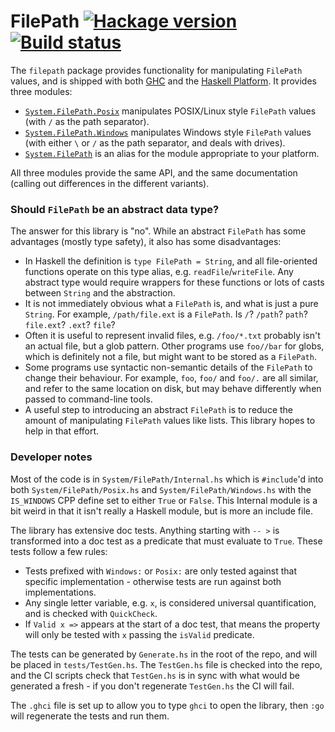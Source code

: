 # FilePath [![Hackage version](https://img.shields.io/hackage/v/filepath.svg?label=Hackage)](https://hackage.haskell.org/package/filepath) [![Build status](https://img.shields.io/github/workflow/status/haskell/filepath/ci.svg)](https://github.com/haskell/filepath/actions)

The `filepath` package provides functionality for manipulating `FilePath` values, and is shipped with both [GHC](https://www.haskell.org/ghc/) and the [Haskell Platform](https://www.haskell.org/platform/). It provides three modules:

* [`System.FilePath.Posix`](http://hackage.haskell.org/package/filepath/docs/System-FilePath-Posix.html) manipulates POSIX/Linux style `FilePath` values (with `/` as the path separator).
* [`System.FilePath.Windows`](http://hackage.haskell.org/package/filepath/docs/System-FilePath-Windows.html) manipulates Windows style `FilePath` values (with either `\` or `/` as the path separator, and deals with drives).
* [`System.FilePath`](http://hackage.haskell.org/package/filepath/docs/System-FilePath.html) is an alias for the module appropriate to your platform.

All three modules provide the same API, and the same documentation (calling out differences in the different variants).

### Should `FilePath` be an abstract data type?

The answer for this library is "no". While an abstract `FilePath` has some advantages (mostly type safety), it also has some disadvantages:

* In Haskell the definition is `type FilePath = String`, and all file-oriented functions operate on this type alias, e.g. `readFile`/`writeFile`. Any abstract type would require wrappers for these functions or lots of casts between `String` and the abstraction.
* It is not immediately obvious what a `FilePath` is, and what is just a pure `String`. For example, `/path/file.ext` is a `FilePath`. Is `/`? `/path`? `path`? `file.ext`? `.ext`? `file`?
* Often it is useful to represent invalid files, e.g. `/foo/*.txt` probably isn't an actual file, but a glob pattern. Other programs use `foo//bar` for globs, which is definitely not a file, but might want to be stored as a `FilePath`.
* Some programs use syntactic non-semantic details of the `FilePath` to change their behaviour. For example, `foo`, `foo/` and `foo/.` are all similar, and refer to the same location on disk, but may behave differently when passed to command-line tools.
* A useful step to introducing an abstract `FilePath` is to reduce the amount of manipulating `FilePath` values like lists. This library hopes to help in that effort.

### Developer notes

Most of the code is in `System/FilePath/Internal.hs` which is `#include`'d into both `System/FilePath/Posix.hs` and `System/FilePath/Windows.hs` with the `IS_WINDOWS` CPP define set to either `True` or `False`. This Internal module is a bit weird in that it isn't really a Haskell module, but is more an include file.

The library has extensive doc tests. Anything starting with `-- >` is transformed into a doc test as a predicate that must evaluate to `True`. These tests follow a few rules:

* Tests prefixed with `Windows:` or `Posix:` are only tested against that specific implementation - otherwise tests are run against both implementations.
* Any single letter variable, e.g. `x`, is considered universal quantification, and is checked with `QuickCheck`.
* If `Valid x =>` appears at the start of a doc test, that means the property will only be tested with `x` passing the `isValid` predicate.

The tests can be generated by `Generate.hs` in the root of the repo, and will be placed in `tests/TestGen.hs`. The `TestGen.hs` file is checked into the repo, and the CI scripts check that `TestGen.hs` is in sync with what would be generated a fresh - if you don't regenerate `TestGen.hs` the CI will fail.

The `.ghci` file is set up to allow you to type `ghci` to open the library, then `:go` will regenerate the tests and run them.
